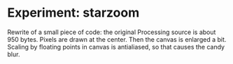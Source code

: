 <!--
  id: 2571
  date: 2014-04-24
  modified: 2015-10-25
  slug: experiment-starzoom
  type: post
  excerpt: <p>Rewrite of a small piece of code: the original Processing source is about 950 bytes. Pixels are drawn at the center. Then the canvas is enlarged a bit. Scaling by floating points in canvas is antialiased, so that causes the candy blur.</p>
  categories: uncategorized
  tags: cool shit, experiment, recursion
  inCv: 
  inPortfolio: 
  dateFrom: 
  dateTo: 
-->

# Experiment: starzoom

<p>Rewrite of a small piece of code: the original Processing source is about 950 bytes. Pixels are drawn at the center. Then the canvas is enlarged a bit. Scaling by floating points in canvas is antialiased, so that causes the candy blur.<br />
<!--more--></p>
<pre><code data-language="javascript" data-src="/static/experiment/starzoom.js"></code></pre>
